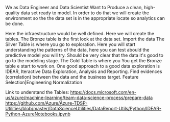 We as Data Engineer and Data Scientist
Want to Produce a clean, high-quality data set ready to model.
In order to do that  we will create the environment  so the the data set is in the appropriate locate so analytics can be done.

Here the infraestructure would be well defined. Here we will create the tables.
The Bronze table is the first look at the data set.
Import the data
The Silver Table is where you go to exploration.
Here you will start understanding the patterns of the data, here you can test abould the predictive model you will try.
Should be very clear that the data it's good to go to the modeling stage.
The Gold Table is where you 
You get the Bronze table e start to work on. One good approach to a good data exploration is IDEAR, Iteractive Data Exploration, Analysis and Reporting.
Find evidences (correlation) between the data and the business target.
Feature Selection|Engineering
Normalization

Link to understand the Tables:
https://docs.microsoft.com/en-us/azure/machine-learning/team-data-science-process/prepare-data
https://github.com/Azure/Azure-TDSP-Utilities/blob/master/DataScienceUtilities/DataReport-Utils/Python/IDEAR-Python-AzureNotebooks.ipynb